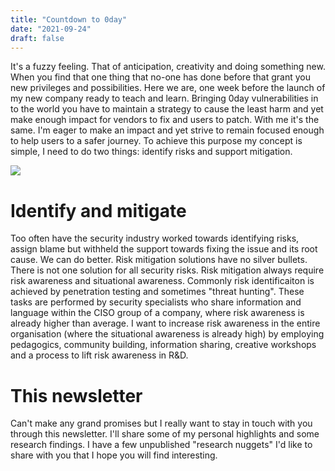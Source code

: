 ```yaml
---
title: "Countdown to 0day"
date: "2021-09-24"
draft: false
---
```

It's a fuzzy feeling. That of anticipation, creativity and doing something new. When you find that one thing that no-one has done before that grant you new privileges and possibilities. Here we are, one week before the launch of my new company ready to teach and learn. Bringing 0day vulnerabilities in to the world you have to maintain a strategy to cause the least harm and yet make enough impact for vendors to fix and users to patch. With me it's the same. I'm eager to make an impact and yet strive to remain focused enough to help users to a safer journey. To achieve this purpose my concept is simple, I need to do two things: identify risks and support mitigation.


![](https://dim.mcusercontent.com/cs/ddd7ae486331199e51e491d97/images/50fd12a5-67ba-bfd6-a8ac-90ebabe9f6f1.jpeg?w=468&dpr=2)


Identify and mitigate
=====================

Too often have the security industry worked towards identifying risks, assign blame but withheld the support towards fixing the issue and its root cause. We can do better. Risk mitigation solutions have no silver bullets. There is not one solution for all security risks. Risk mitigation always require risk awareness and situational awareness. Commonly risk identificaiton is achieved by penetration testing and sometimes "threat hunting". These tasks are performed by security specialists who share information and language within the CISO group of a company, where risk awareness is already higher than average. I want to increase risk awareness in the entire organisation (where the situational awareness is already high) by employing pedagogics, community building, information sharing, creative workshops and a process to lift risk awareness in R&D.

This newsletter
===============

Can't make any grand promises but I really want to stay in touch with you through this newsletter. I'll share some of my personal highlights and some research findings. I have a few unpublished "research nuggets" I'd like to share with you that I hope you will find interesting.
